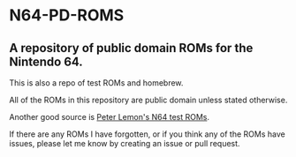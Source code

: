 # N64-PD-ROMS

## A repository of public domain ROMs for the Nintendo 64.

This is also a repo of test ROMs and homebrew.

All of the ROMs in this repository are public domain unless stated otherwise.

Another good source is [Peter Lemon's N64 test ROMs](https://github.com/PeterLemon/N64).

If there are any ROMs I have forgotten, or if you think any of the ROMs have issues, please let me know by creating an issue or pull request.
